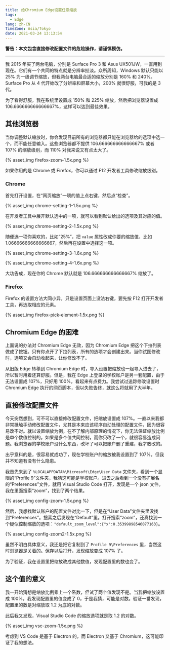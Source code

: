 ```yaml
---
title: 给Chromium Edge设置任意缩放
tags:
  - Edge
lang: zh-CN
TimeZone: Asia/Tokyo
date: 2021-03-24 13:13:54
---
```


**警告：本文包含直接修改配置文件的危险操作，请谨慎模仿。**

<!--more-->

---
我 2015 年买了两台电脑，分别是 Surface Pro 3 和 Asus UX501JW，一直用到现在。它们有一个共同的特点就是分辨率扯淡。众所周知，Windows 默认只能以 25% 为一级调节缩放，但我两台电脑最合适的缩放分别是 160% 和 240%。Surface Pro 从 4 代开始改了分辨率和屏幕大小，200% 就很舒服，可我的是 3 代。

为了看得舒服，我在系统里设置成 150% 和 225% 缩放，然后把浏览器设置成 106.666666666666667%，这样可以达到最佳效果。

## 其他浏览器
当你调整默认缩放时，你会发现目前所有的浏览器都只能在浏览器给的选项中选一个，而不能任意输入。这些浏览器都不提供 106.666666666666667% 或者 107% 的缩放级别，而 110% 对我来说又有点太大了。

{% asset_img firefox-zoom-1.5x.png %}

如果你用的是 Chrome 或 Firefox，你可以通过 F12 开发者工具修改缩放级别。

### Chrome
首先打开设置，在“网页缩放”一项的值上点右键，然后点“检查”。

{% asset_img chrome-setting-1-1.5x.png %}

在开发者工具中展开默认选中的一项，就可以看到默认给出的选项及其对应的值。

{% asset_img chrome-setting-2-1.5x.png %}

随便选一项你喜欢的，比如“25%”，把 `value` 属性改成你要的缩放值，比如 1.06666666666666667，然后再在设置中选择这一项。

{% asset_img chrome-setting-3-1.6x.png %}

{% asset_img chrome-setting-4-1.6x.png %}

大功告成，现在你的 Chrome 默认就是 106.666666666666667% 缩放了。

### Firefox
Firefox 的设置方法大同小异，只是设置页面上没法右键，要先按 F12 打开开发者工具，再选取相应的元素。

{% asset_img firefox-pick-element-1.5x.png %}

## Chromium Edge 的困难
上面说的办法对 Chromium Edge 无效，因为 Chromium Edge 把这个下拉列表做成了按钮。只有你点开了下拉列表，所有的选项才会创建出来。当你试图修改时，选项又会自动收起来，让你修改不了。

从旧版 Edge 转移到 Chromium Edge 时，导入设置把缩放也一起导入进去了，所以暂时用着还算舒服。但是，我在 Edge 上登录的学校账户是另一套配置，由于无法设置成 107%，只好用 100%，看起来有点费力。我尝试过追踪修改设置时 Chromium Edge 执行的网页脚本，但以失败告终，就这么将就用了大半年。

## 直接修改配置文件
今天突然想到，可不可以直接修改配置文件，把缩放设置成 107%。一直以来我都非常抵触手动修改配置文件，尤其是本来应该程序自动处理的配置文件，因为很容易改不对。就以设置缩放为例，在不了解内部原理的情况下，你无法保证缩放比例是单个数值控制的。如果是多个值共同控制，而你只改了一个，就很容易造成问题。我浏览器的学校账户没什么东西，改坏了可以把账户删了重建，我才敢改的。

出乎意料的是，很容易就成功了，现在学校账户的缩放被我设置到了 107%，但我并不知道有没有什么隐患。

我首先来到了 `%LOCALAPPDATA%\Microsoft\Edge\User Data` 文件夹，看到一个显眼的“Profile 9”文件夹，我猜这可能是学校账户。进去之后看到一个没有扩展名的“Preferences”文件，就用 Visual Studio Code 打开，发现是一个 json 文件。我在里面搜索“zoom”，找到了两个结果。

{% asset_img config-zoom-1.5x.png %}

然后，我想找默认账户的配置文件对比一下，但是在“User Data”文件夹里没找到“Preferences”。搜索之后发现在“Default”里。打开搜索“zoom”，还真找到一个疑似控制缩放的选项：`"default_zoom_level":{"x":0.35399898546077163}`。

{% asset_img config-zoom2-1.5x.png %}

虽然不明白具体意义，我还是把它复制到了 `Profile 9\Preferences` 里，当然这时浏览器是关着的。保存以后打开，发现缩放变成 107% 了。

为了验证，我在设置里把缩放改成其他数值，发现配置里的数也变了。

## 这个值的意义
我一开始猜想是缩放比例乘上一个系数，但试了两个值发现不是。当我把缩放设置成 100%，我发现配置里的值变成了 0，于是我猜，可能是对数。验证一番发现，配置里的数是对缩放取 1.2 为底的对数。

此后我又发现，Visual Studio Code 的缩放选项就是取 1.2 的对数。

{% asset_img vsc-zoom-1.5x.png %}

考虑到 VS Code 是基于 Electron 的，而 Electron 又基于 Chromium，这可能印证了我的想法。

<script src="/scripts/image-scale.js"></script>